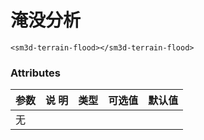 

# 淹没分析

<sm-iframe src="http://support.supermap.com.cn:8090/webgl/examples/component/vue_terrainFlood.html"></sm-iframe>

```vue
<sm3d-terrain-flood></sm3d-terrain-flood>
```

### Attributes

| 参数 | 说 明   | 类型  | 可选值  | 默认值|
|:-----| :------| :---- | :------ | :---- |
|  无    |      |      |        |        |

